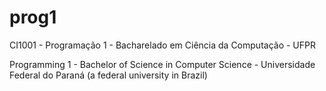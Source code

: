 # prog1
CI1001 - Programação 1 - Bacharelado em Ciência da Computação - UFPR

Programming 1 - Bachelor of Science in Computer Science - Universidade Federal do Paraná (a federal university in Brazil)
